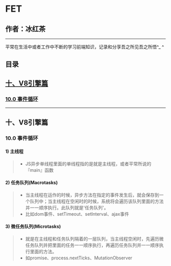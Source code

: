 # FET

## 作者：冰红茶  
    
------    
    
平常在生活中或者工作中不断的学习前端知识，记录和分享吾之所见吾之所悟^_ ^

## 目录
## [十、V8引擎篇](#10)
### [10.0 事件循环](#10.1)

        
------      
        
<h2 id='10'>十、V8引擎篇</h2>
<h3 id='10.0'>10.0 事件循环</h3>

        
#### 1) 主线程
> - JS异步单线程里面的单线程指的是就是主线程，或者平常所说的『main』函数
#### 2) 任务队列(Macrotasks)
> - 当主线程在运作的时候，异步方法在指定的事件发生后，就会保存到一个队列中；当主线程在空闲时的时候，系统将会遍历该队列里面的方法并一一顺序执行。此队列就是'任务队列'。
> - 比如dom事件、setTimeout、setInterval、ajax事件
#### 3) 微任务队列(Microtasks)
> - 就是在主线程和任务队列隔着的一层队列，当主线程空闲时，先遍历微任务队列并把里面的任务一一顺序执行，再遍历任务队列并一一顺序执行里面的方法。
> - 如promise、process.nextTicks、MutationObserver
